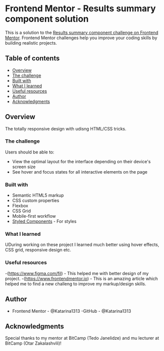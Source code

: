 # Frontend Mentor - Results summary component solution

This is a solution to the [Results summary component challenge on Frontend Mentor](https://www.frontendmentor.io/challenges/results-summary-component-CE_K6s0maV). Frontend Mentor challenges help you improve your coding skills by building realistic projects.

## Table of contents

- [Overview](#overview)
- [The challenge](#the-challenge)
- [Built with](#built-with)
- [What I learned](#what-i-learned)
- [Useful resources](#useful-resources)
- [Author](#author)
- [Acknowledgments](#acknowledgments)

## Overview

The totally responsive design with udisng HTML/CSS tricks.

### The challenge

Users should be able to:

- View the optimal layout for the interface depending on their device's screen size
- See hover and focus states for all interactive elements on the page

### Built with

- Semantic HTML5 markup
- CSS custom properties
- Flexbox
- CSS Grid
- Mobile-first workflow
- [Styled Components](https://styled-components.com/) - For styles

### What I learned

UDuring working on these project I learned much better using hover effects, CSS grid, responsive design etc.

### Useful resources

-(https://www.figma.com/fil) - This helped me with better design of my project.
-(https://www.frontendmentor.io) - This is an amazing article which helped me to find a new challeng to improve my markup/design skills.

## Author

- Frontend Mentor - @Katarina1313
  -GitHub - @Katarina1313

## Acknowledgments

Special thanks to my mentor at BitCamp (Tedo Janelidze) and mu lecturer at BitCamp (Otar Zakalashvili)!
